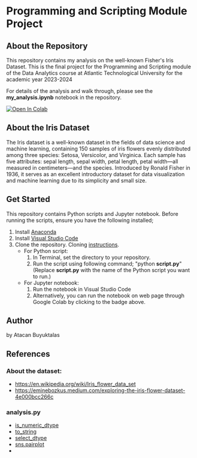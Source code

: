 # Programming and Scripting Module Project


## About the Repository

This repository contains my analysis on the well-known Fisher's Iris Dataset. This is the final project for the Programming and Scripting module of the Data Analytics course at Atlantic Technological University for the academic year 2023-2024

For details of the analysis and walk through, please see the **my_analysis.ipynb** notebook in the repository. 

<a target="_blank" href="https://colab.research.google.com/github/atacanbt/pands-project/blob/main/my_analysis.ipynb">
  <img src="https://colab.research.google.com/assets/colab-badge.svg" alt="Open In Colab"/>
</a>

## About the Iris Dataset

The Iris dataset is a well-known dataset in the fields of data science and machine learning, containing 150 samples of iris flowers evenly distributed among three species: Setosa, Versicolor, and Virginica. Each sample has five attributes: sepal length, sepal width, petal length, petal width—all measured in centimeters—and the species. Introduced by Ronald Fisher in 1936, it serves as an excellent introductory dataset for data visualization and machine learning due to its simplicity and small size.

## Get Started
This repository contains Python scripts and Jupyter notebook. Before running the scripts, ensure you have the following installed;

1. Install [Anaconda](https://www.anaconda.com/download)
2. Install [Visual Studio Code](https://code.visualstudio.com/)
3. Clone the repository. Cloning [instructions](https://docs.github.com/en/repositories/creating-and-managing-repositories/cloning-a-repository).
    - For Python script:
        1. In Terminal, set the directory to your repository.
        2. Run the script using following command; "python **script.py**"
        (Replace **script.py** with the name of the Python script you want to run.)
    - For Jupyter notebook:
        1. Run the notebook in Visual Studio Code
        2. Alternatively, you can run the notebook on web page through Google Colab by clicking to the badge above. 

## Author
by Atacan Buyuktalas

## References

### About the dataset:
- https://en.wikipedia.org/wiki/Iris_flower_data_set
- https://eminebozkus.medium.com/exploring-the-iris-flower-dataset-4e000bcc266c

### analysis.py
- [is_numeric_dtype](https://pandas.pydata.org/docs/reference/api/pandas.api.types.is_numeric_dtype.html)
- [to_string](https://pandas.pydata.org/docs/reference/api/pandas.DataFrame.to_string.html#pandas.DataFrame.to_string)
- [select_dtype](https://pandas.pydata.org/docs/reference/api/pandas.DataFrame.select_dtypes.html)
- [sns.pairplot](https://seaborn.pydata.org/generated/seaborn.pairplot.html)
- 
